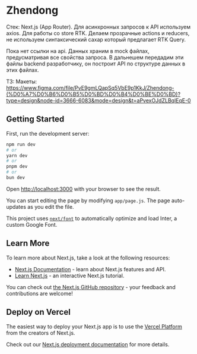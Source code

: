 # Zhendong

Стек: Next.js (App Router). Для асинхронных запросов к API используем axios. Для работы со store RTK.
Делаем прозрачные actions и reducers, не используем синтаксический сахар который предлагает RTK Query.

Пока нет ссылки на api. Данных храним в mock файлах, предусматривая все свойства запроса. В дальнешем передадим эти файлы backend разработчику, он построит API по структуре данных в этих файлах.

ТЗ:
Макеты: https://www.figma.com/file/PvE9gmLQapSq5VbE9p1KkJ/Zhendong-(%D0%A7%D0%B6%D0%B5%D0%BD%D0%B4%D0%BE%D0%BD)?type=design&node-id=3666-6083&mode=design&t=aPvexOJdZLBqlEqE-0

## Getting Started

First, run the development server:

```bash
npm run dev
# or
yarn dev
# or
pnpm dev
# or
bun dev
```

Open [http://localhost:3000](http://localhost:3000) with your browser to see the result.

You can start editing the page by modifying `app/page.js`. The page auto-updates as you edit the file.

This project uses [`next/font`](https://nextjs.org/docs/basic-features/font-optimization) to automatically optimize and load Inter, a custom Google Font.

## Learn More

To learn more about Next.js, take a look at the following resources:

- [Next.js Documentation](https://nextjs.org/docs) - learn about Next.js features and API.
- [Learn Next.js](https://nextjs.org/learn) - an interactive Next.js tutorial.

You can check out [the Next.js GitHub repository](https://github.com/vercel/next.js/) - your feedback and contributions are welcome!

## Deploy on Vercel

The easiest way to deploy your Next.js app is to use the [Vercel Platform](https://vercel.com/new?utm_medium=default-template&filter=next.js&utm_source=create-next-app&utm_campaign=create-next-app-readme) from the creators of Next.js.

Check out our [Next.js deployment documentation](https://nextjs.org/docs/deployment) for more details.
